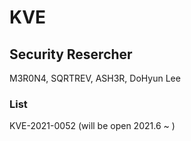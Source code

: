 # KVE

## Security Resercher

M3R0N4, SQRTREV, ASH3R, DoHyun Lee

### List

KVE-2021-0052 (will be open 2021.6 ~ )
